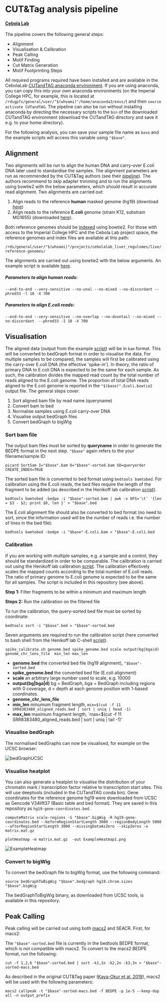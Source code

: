 # CUT&Tag analysis pipeline
#### [Cebola Lab](https://www.imperial.ac.uk/metabolism-digestion-reproduction/research/systems-medicine/genetics--genomics/regulatory-genomics-and-metabolic-disease/)

The pipeline covers the following general steps:

- Alignment 
- Visualisation & Calibration 
- Peak Calling
- Motif Finding
- Cut Matrix Generation
- Motif Footprinting Steps

All required programs required have been installed and are available in the CebolaLab [CUTandTAG anaconda environment](https://github.com/CebolaLab/CUTandTAG/tree/master/anaconda-env). If you are using anaconda, you can copy this into your own anaconda environments (on the Imperial College HPC, for example, this is located at `/rdsgpfs/general/user/"$(whoami)"/home/anaconda3/envs/`) and then `source activate CUTandTAG`. The pipeline can also be run without installing anaconda by directing the necessary scripts to the `bin` of the downloaded CUTandTAG environment (download the CUTandTAG directory and save it e.g. to your home directory).

For the following analysis, you can save your sample file name as `base` and the example scripts will access this variable using `"$base"`. 

## Alignment

Two alignments will be run to align the human DNA and carry-over E.coli DNA later used to standardise the samples. The alignment parameters are run as recommended by the CUT&Tag authors (see their [pipeline](https://www.protocols.io/view/cut-amp-tag-home-bd26i8he?step=50)). The authors recommend to skip adapter trimming and to run the alignments using bowtie2 with the below parameters, which should result in accurate read alignment. Two alignments are carried out:

1. Align reads to the reference **human** masked genome (hg19) (download [here](http://hgdownload.cse.ucsc.edu/goldenpath/hg19/bigZips/))
2. Align reads to the reference **E.coli** genome (strain K12, substrain MG1655) (downloaded [here](https://www.ncbi.nlm.nih.gov/nuccore/U00096.3?report=fasta)).

Both reference genomes should be [indexed](http://bowtie-bio.sourceforge.net/bowtie2/manual.shtml#indexing-a-reference-genome) using bowtie2. For those with access to the Imperial College HPC and the Cebola Lab project space, the reference genomes and index files are available at this path:

`/rds/general/user/"$(whoami)"/projects/cebolalab_liver_regulomes/live/reference-genomes/` 

The alignments are carried out using bowtie2 with the below arguments. An example script is available [here](https://github.com/CebolaLab/CUTandTAG/blob/master/alignment.sh).

##### Parameters to align human reads:

`--end-to-end --very-sensitive --no-unal --no-mixed --no-discordant --phred33 -l 10 -X 700`

##### Parameters to align E.coli reads:

`--end-to-end --very-sensitive --no-overlap --no-dovetail --no-mixed --no-discordant  --phred33 -I 10 -X 700`

## Visualisation

The aligned data (output from the example [script](https://github.com/CebolaLab/CUTandTAG/blob/master/alignment.sh)) will be in `bam` format. This will be converted to bedGraph format in order to visualise the data. For multiple samples to be compared, the samples will first be calibrated using the carry-over E.coli DNA (the effective 'spike-in'). In theory, the ratio of primary DNA to E.coli DNA is expected to be the same for each sample. As such, the calibration divides the mapped read count by the total number of reads aligned to the E.coli genome. The proportion of total DNA reads aligned to the E.coli genome is reported in the `"$(base)".Ecoli.bowtie2` output file. The general steps cover:

1. Sort aligned bam file by read name (queryname)
2. Convert bam to bed
3. Normalise samples using E.coli carry-over DNA
4. Visualise output bedGraph files
5. Convert bedGraph to bigWig

### Sort bam file

The output bam files must be sorted by **queryname** in order to generate the BEDPE format in the next step. `"$base"` again refers to the your filename/sample ID: 

`picard SortSam I="$base".bam O="$base"-sorted.bam SO=queryorder CREATE_INDEX=TRUE`

The sorted bam file is converted to bed format using `bedtools bamtobed`. For calibration using the E.coli reads, the bed files require the length of the fragment to be added (as described in the Henikoff lab calibration [script](https://github.com/Henikoff/Cut-and-Run/blob/master/spike_in_calibration.csh)).

`bedtools bamtobed -bedpe -i "$base"-sorted.bam | awk -v OFS='\t' '{len = $3 - $2; print $0, len }' > "$base".bed`

The E.coli alignment file should also be converted to bed format (no need to sort, since the information used will be the number of reads i.e. the number of lines in the bed file):

`bedtools bamtobed -bedpe -i "$base"-E.coli.bam > "$base"-E.coli.bed`

### Calibration

If you are working with multiple samples, e.g. a sample and a control, they should be standardized in order to be comparable. The calibration is carried out using the Henikoff lab calibration [script](https://github.com/Henikoff/Cut-and-Run/blob/master/spike_in_calibration.csh). The calibration effectively scales the mapped counts according to the total number of E.coli reads. The ratio of primary genome to E.coli genome is expected to be the same for all samples. The script is included in this repository (see above).

**Step 1:** Filter fragments to be within a minimum and maximum length

**Steps 2:** Run the calibration on the filtered file

To run the calibration, the query-sorted bed file must be sorted by coordinate:

`bedtools sort -i "$base".bed > "$base"-sorted.bed`

Seven arguments are required to run the calibration script (here converted to bash shell from the Henikoff lab C-shell [script](https://github.com/Henikoff/Cut-and-Run/blob/master/spike_in_calibration.csh)).

`spike_calibrate.sh genome.bed spike_genome.bed scale output(bg|bga|d) genome_chr_lens_file  min_len max_len`

- **genome.bed** the converted bed file (hg19 alignment), `"$base"-sorted.bed`
- **spike_genome.bed** the converted bed file (E.coli alignment)
- **scale** an arbitrary large number used to scale, e.g. 10000
- **output(bg|bga|d)** bg = BedGraph, bga = BedGraph including regions with 0 coverage, d = depth at each genome position with 1-based coordinates.
- **genome_chr_lens_file**
- **min_len** minumum fragment length, `min=$(cut -f 11 SRR8383480_aligned_reads.bed | sort | uniq | head -1)`
- **max_len** maximum fragment length, `max=$(cut -f 11 SRR8383480_aligned_reads.bed | sort | uniq | tail -1)'

### Visualise bedGraph

The normalised bedGraphs can now be visualised, for example on the UCSC browser:

![bedGraphUCSC](UCSC-bedgraph.PNG?raw=TRUE)

### Visualise heatplot

You can also generate a heatplot to visualise the distribution of your chromatin mark / transcription factor relative to transcription start sites. This will use deeptools (included in the CUTandTAG conda bin). Gene coordinates for the reference genome hg19 were downloaded from UCSC as Gencode V34lift37 (Basic table and bed format). They are saved in this repository as `hg19-gene-coordinates.bed`.

`computeMatrix scale-regions -S "$base".bigWig -R hg19-gene-coordinates.bed --beforeRegionStartLength 3000 --regionBodyLength 5000 --afterRegionStartLength 3000 --missingDataAsZero --skipZeros -o matrix.mat.gz`

`plotHeatmap -m matrix.mat.gz  -out ExampleHeatmap1.png ` 

![ExampleHeatmap](ExampleHeatmap1.png?v=4&s50)

### Convert to bigWig

To convert the bedGraph file to bigWig format, use the following command:

`source bedGraphToBigWig "$base".bedgraph hg19.chrom.sizes "$base".bigWig`

The bedGraphToBigWig binary, as downloaded from UCSC tools, is available in this repository.

## Peak Calling

Peak calling will be carried out using both [macs2](https://github.com/macs3-project/MACS) and SEACR. First, for macs2:

The `"$base"-sorted.bed` file is currently in the bedtools BEDPE format, which is not compatible with macs2. To convert to the macs2 BEDPE format, run the following:

`cut -f 1,2,6 "$base"-sorted.bed | sort -k1,1n -k2,2n -k3,3n > "$base"-sorted-macs.bed` 
 
As described in the original CUT&Tag paper ([Kaya-Okur et al. 2019](https://www.nature.com/articles/s41467-019-09982-5#data-availability)), macs2 will be used with the following parameters:

`macs2 callpeak -t "$base"-sorted-macs.bed -f BEDPE -p 1e-5 --keep-dup all -n output_prefix` 



